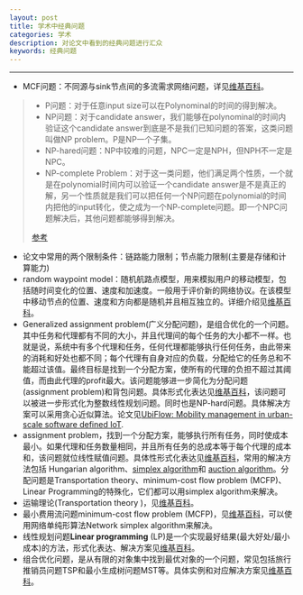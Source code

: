 ```yaml
---
layout: post
title: 学术中经典问题
categories: 学术
description: 对论文中看到的经典问题进行汇众
keywords: 经典问题
---
```


***

* MCF问题：不同源与sink节点间的多流需求网络问题，详见[维基百科](https://en.wikipedia.org/wiki/Multi-commodity_flow_problem)。

> * P问题：对于任意input size可以在Polynominal的时间的得到解决。
> * NP问题：对于candidate answer，我们能够在polynominal的时间内验证这个candidate answer到底是不是我们已知问题的答案，这类问题叫做NP problem。P是NP一个子集。
> * NP-hared问题：NP中较难的问题，NPC一定是NPH，但NPH不一定是NPC。
> * NP-complete Problem：对于这一类问题，他们满足两个性质，一个就是在polynomial时间内可以验证一个candidate answer是不是真正的解，另一个性质就是我们可以把任何一个NP问题在polynomial的时间内把他的input转化，使之成为一个NP-complete问题。即一个NPC问题解决后，其他问题都能够得到解决。
>
> [参考](http://blog.csdn.net/com_stu_zhang/article/details/7248277)

* 论文中常用的两个限制条件：链路能力限制；节点能力限制(主要是存储和计算能力)
* random waypoint model：随机航路点模型，用来模拟用户的移动模型，包括随时间变化的位置、速度和加速度。一般用于评价新的网络协议。在该模型中移动节点的位置、速度和方向都是随机并且相互独立的。详细介绍见[维基百科](https://en.wikipedia.org/wiki/Random_waypoint_model)。
* Generalized assignment problem(广义分配问题)，是组合优化的一个问题。其中任务和代理都有不同的大小，并且代理间的每个任务的大小都不一样。也就是说，系统中有多个代理和任务，任何代理都能够执行任何任务，由此带来的消耗和好处也都不同；每个代理有自身对应的负载，分配给它的任务总和不能超过该值。最终目标是找到一个分配方案，使所有的代理的负担不超过其阈值，而由此代理的profit最大。该问题能够进一步简化为分配问题 (assignment problem)和背包问题。具体形式化表达见[维基百科](https://en.wikipedia.org/wiki/Generalized_assignment_problem)，该问题可以被进一步形式化为整数线性规划问题。同时也是NP-hard问题。具体解决方案可以采用贪心近似算法。论文见[UbiFlow: Mobility management in urban-scale software defined IoT](http://ieeexplore.ieee.org/abstract/document/7218384/).
*  assignment problem，找到一个分配方案，能够执行所有任务，同时使成本最小。如果代理和任务数量相同，并且所有任务的总成本等于每个代理的成本和，该问题就位线性赋值问题。具体性形式化表达见[维基百科](https://en.wikipedia.org/wiki/Assignment_problem)，常用的解决方法包括 Hungarian algorithm、[simplex algorithm](https://en.wikipedia.org/wiki/Simplex_algorithm)和 [auction algorithm](https://en.wikipedia.org/wiki/Auction_algorithm)。分配问题是Transportation theory、minimum-cost flow problem (MCFP)、Linear Programming的特殊化，它们都可以用simplex algorithm来解决。
* 运输理论(Transportation theory )，见[维基百科](https://en.wikipedia.org/wiki/Transportation_theory_(mathematics))。 
* 最小费用流问题minimum-cost flow problem (MCFP)，见[维基百科](https://en.wikipedia.org/wiki/Minimum-cost_flow_problem)，可以使用网络单纯形算法Network simplex algorithm来解决。
* 线性规划问题**Linear programming** (LP)是一个实现最好结果(最大好处/最小成本)的方法，形式化表达、解决方案见[维基百科](https://en.wikipedia.org/wiki/Linear_programming#Algorithms)。
* 组合优化问题，是从有限的对象集中找到最优对象的一个问题，常见包括旅行推销员问题TSP和最小生成树问题MST等。具体实例和对应解决方案见[维基百科](https://en.wikipedia.org/wiki/Combinatorial_optimization)。



